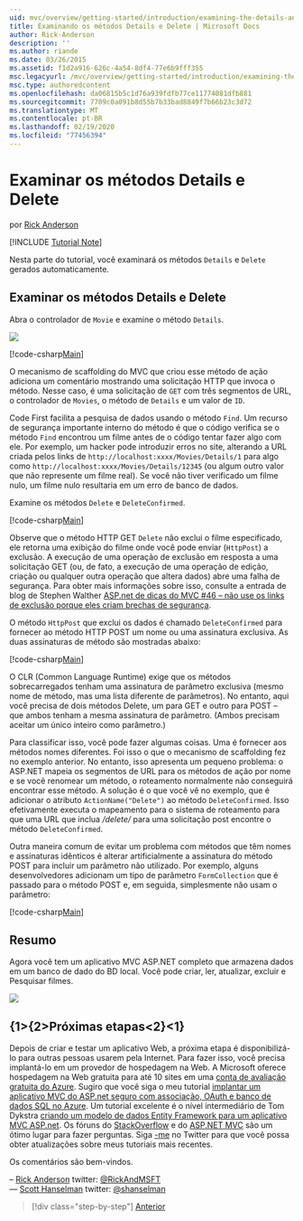 ```yaml
---
uid: mvc/overview/getting-started/introduction/examining-the-details-and-delete-methods
title: Examinando os métodos Details e Delete | Microsoft Docs
author: Rick-Anderson
description: ''
ms.author: riande
ms.date: 03/26/2015
ms.assetid: f1d2a916-626c-4a54-8df4-77e6b9fff355
msc.legacyurl: /mvc/overview/getting-started/introduction/examining-the-details-and-delete-methods
msc.type: authoredcontent
ms.openlocfilehash: da06815b5c1d76a939fdfb77ce11774081dfb881
ms.sourcegitcommit: 7709c0a091b8d55b7b33bad8849f7b66b23c3d72
ms.translationtype: MT
ms.contentlocale: pt-BR
ms.lasthandoff: 02/19/2020
ms.locfileid: "77456394"
---
```

# <a name="examining-the-details-and-delete-methods"></a>Examinar os métodos Details e Delete

por [Rick Anderson](https://twitter.com/RickAndMSFT)

[!INCLUDE [Tutorial Note](index.md)]

Nesta parte do tutorial, você examinará os métodos `Details` e `Delete` gerados automaticamente.

## <a name="examining-the-details-and-delete-methods"></a>Examinar os métodos Details e Delete

Abra o controlador de `Movie` e examine o método `Details`.

![](examining-the-details-and-delete-methods/_static/image1.png)

[!code-csharp[Main](examining-the-details-and-delete-methods/samples/sample1.cs)]

O mecanismo de scaffolding do MVC que criou esse método de ação adiciona um comentário mostrando uma solicitação HTTP que invoca o método. Nesse caso, é uma solicitação de `GET` com três segmentos de URL, o controlador de `Movies`, o método de `Details` e um valor de `ID`.

Code First facilita a pesquisa de dados usando o método `Find`. Um recurso de segurança importante interno do método é que o código verifica se o método `Find` encontrou um filme antes de o código tentar fazer algo com ele. Por exemplo, um hacker pode introduzir erros no site, alterando a URL criada pelos links de `http://localhost:xxxx/Movies/Details/1` para algo como `http://localhost:xxxx/Movies/Details/12345` (ou algum outro valor que não represente um filme real). Se você não tiver verificado um filme nulo, um filme nulo resultaria em um erro de banco de dados.

Examine os métodos `Delete` e `DeleteConfirmed`.

[!code-csharp[Main](examining-the-details-and-delete-methods/samples/sample2.cs?highlight=17)]

Observe que o método HTTP GET `Delete` não exclui o filme especificado, ele retorna uma exibição do filme onde você pode enviar (`HttpPost`) a exclusão. A execução de uma operação de exclusão em resposta a uma solicitação GET (ou, de fato, a execução de uma operação de edição, criação ou qualquer outra operação que altera dados) abre uma falha de segurança. Para obter mais informações sobre isso, consulte a entrada de blog de Stephen Walther [ASP.net de dicas do MVC #46 – não use os links de exclusão porque eles criam brechas de segurança](http://stephenwalther.com/blog/archive/2009/01/21/asp.net-mvc-tip-46-ndash-donrsquot-use-delete-links-because.aspx).

O método `HttpPost` que exclui os dados é chamado `DeleteConfirmed` para fornecer ao método HTTP POST um nome ou uma assinatura exclusiva. As duas assinaturas de método são mostradas abaixo:

[!code-csharp[Main](examining-the-details-and-delete-methods/samples/sample3.cs)]

O CLR (Common Language Runtime) exige que os métodos sobrecarregados tenham uma assinatura de parâmetro exclusiva (mesmo nome de método, mas uma lista diferente de parâmetros). No entanto, aqui você precisa de dois métodos Delete, um para GET e outro para POST – que ambos tenham a mesma assinatura de parâmetro. (Ambos precisam aceitar um único inteiro como parâmetro.)

Para classificar isso, você pode fazer algumas coisas. Uma é fornecer aos métodos nomes diferentes. Foi isso o que o mecanismo de scaffolding fez no exemplo anterior. No entanto, isso apresenta um pequeno problema: o ASP.NET mapeia os segmentos de URL para os métodos de ação por nome e se você renomear um método, o roteamento normalmente não conseguirá encontrar esse método. A solução é o que você vê no exemplo, que é adicionar o atributo `ActionName("Delete")` ao método `DeleteConfirmed`. Isso efetivamente executa o mapeamento para o sistema de roteamento para que uma URL que inclua */delete/* para uma solicitação post encontre o método `DeleteConfirmed`.

Outra maneira comum de evitar um problema com métodos que têm nomes e assinaturas idênticos é alterar artificialmente a assinatura do método POST para incluir um parâmetro não utilizado. Por exemplo, alguns desenvolvedores adicionam um tipo de parâmetro `FormCollection` que é passado para o método POST e, em seguida, simplesmente não usam o parâmetro:

[!code-csharp[Main](examining-the-details-and-delete-methods/samples/sample4.cs)]

## <a name="summary"></a>Resumo

Agora você tem um aplicativo MVC ASP.NET completo que armazena dados em um banco de dado do BD local. Você pode criar, ler, atualizar, excluir e Pesquisar filmes.

![](examining-the-details-and-delete-methods/_static/image2.png)

## <a name="next-steps"></a>{1&gt;{2&gt;Próximas etapas&lt;2}&lt;1}

Depois de criar e testar um aplicativo Web, a próxima etapa é disponibilizá-lo para outras pessoas usarem pela Internet. Para fazer isso, você precisa implantá-lo em um provedor de hospedagem na Web. A Microsoft oferece hospedagem na Web gratuita para até 10 sites em uma [conta de avaliação gratuita do Azure](https://www.windowsazure.com/pricing/free-trial/?WT.mc_id=A443DD604). Sugiro que você siga o meu tutorial [implantar um aplicativo MVC do ASP.net seguro com associação, OAuth e banco de dados SQL no Azure](https://docs.microsoft.com/aspnet/core/security/authorization/secure-data). Um tutorial excelente é o nível intermediário de Tom Dykstra [criando um modelo de dados Entity Framework para um aplicativo MVC ASP.net](../getting-started-with-ef-using-mvc/creating-an-entity-framework-data-model-for-an-asp-net-mvc-application.md). Os fóruns do [StackOverflow](http://stackoverflow.com/help) e do [ASP.NET MVC](https://forums.asp.net/1146.aspx) são um ótimo lugar para fazer perguntas. Siga [-me](https://twitter.com/RickAndMSFT) no Twitter para que você possa obter atualizações sobre meus tutoriais mais recentes.

Os comentários são bem-vindos.

– [Rick Anderson](https://blogs.msdn.com/rickAndy) twitter: [@RickAndMSFT](https://twitter.com/RickAndMSFT)  
— [Scott Hanselman](http://www.hanselman.com/blog/) twitter: [@shanselman](https://twitter.com/shanselman)

> [!div class="step-by-step"]
> [Anterior](adding-validation.md)
